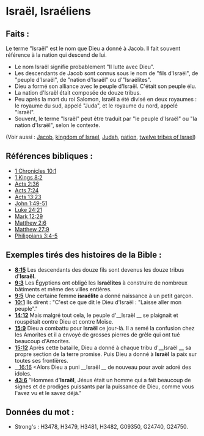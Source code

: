 # Israël, Israéliens

## Faits :

Le terme "Israël" est le nom que Dieu a donné à Jacob. Il fait souvent référence à la nation qui descend de lui.

* Le nom Israël signifie probablement "Il lutte avec Dieu".
* Les descendants de Jacob sont connus sous le nom de "fils d'Israël", de "peuple d'Israël", de "nation d'Israël" ou d'"Israélites".
* Dieu a formé son alliance avec le peuple d'Israël. C'était son peuple élu.
* La nation d'Israël était composée de douze tribus.
* Peu après la mort du roi Salomon, Israël a été divisé en deux royaumes : le royaume du sud, appelé "Juda", et le royaume du nord, appelé "Israël".
* Souvent, le terme "Israël" peut être traduit par "le peuple d'Israël" ou "la nation d'Israël", selon le contexte.

(Voir aussi : [Jacob](../names/jacob.md), [kingdom of Israel](../names/kingdomofisrael.md), [Judah](../names/kingdomofjudah.md), [nation](../other/nation.md), [twelve tribes of Israel](../other/12tribesofisrael.md))

## Références bibliques :

* [1 Chronicles 10:1](rc://en/tn/help/1ch/10/01)
* [1 Kings 8:2](rc://en/tn/help/1ki/08/02)
* [Acts 2:36](rc://en/tn/help/act/02/36)
* [Acts 7:24](rc://en/tn/help/act/07/24)
* [Acts 13:23](rc://en/tn/help/act/13/23)
* [John 1:49-51](rc://en/tn/help/jhn/01/49)
* [Luke 24:21](rc://en/tn/help/luk/24/21)
* [Mark 12:29](rc://en/tn/help/mrk/12/29)
* [Matthew 2:6](rc://en/tn/help/mat/02/06)
* [Matthew 27:9](rc://en/tn/help/mat/27/09)
* [Philippians 3:4-5](rc://en/tn/help/php/03/04)

## Exemples tirés des histoires de la Bible :

* __[8:15](rc://en/tn/help/obs/08/15)__ Les descendants des douze fils sont devenus les douze tribus d'__Israël__.
* __[9:3](rc://en/tn/help/obs/09/03)__ Les Égyptiens ont obligé les __Israélites__ à construire de nombreux bâtiments et même des villes entières.
* __[9:5](rc://en/tn/help/obs/09/05)__ Une certaine femme __israélite__ a donné naissance à un petit garçon.
* __[10:1](rc://en/tn/help/obs/10/01)__ Ils dirent : "C'est ce que dit le Dieu d'Israël : "Laisse aller mon peuple"."
* __[14:12](rc://en/tn/help/obs/14/12)__ Mais malgré tout cela, le peuple d'__Israël __ se plaignait et rouspétait contre Dieu et contre Moïse.
* __[15:9](rc://en/tn/help/obs/15/09)__ Dieu a combattu pour __Israël__ ce jour-là. Il a semé la confusion chez les Amorites et il a envoyé de grosses pierres de grêle qui ont tué beaucoup d'Amorites.
* __[15:12](rc://en/tn/help/obs/15/12)__ Après cette bataille, Dieu a donné à chaque tribu d'__Israël __ sa propre section de la terre promise. Puis Dieu a donné à __Israël__ la paix sur toutes ses frontières.
* __[16:16](rc://en/tn/help/obs/16/16) <Alors Dieu a puni __Israël __ de nouveau pour avoir adoré des idoles.
* __[43:6](rc://en/tn/help/obs/43/06)__ "Hommes d'__Israël__, Jésus était un homme qui a fait beaucoup de signes et de prodiges puissants par la puissance de Dieu, comme vous l'avez vu et le savez déjà."

## Données du mot :

* Strong's : H3478, H3479, H3481, H3482, G09350, G24740, G24750.
